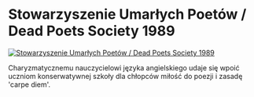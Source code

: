 Stowarzyszenie Umarłych Poetów / Dead Poets Society 1989 
=============
[![Stowarzyszenie Umarłych Poetów / Dead Poets Society 1989 ](http://vidos.pl/images/player.gif)](http://vidos.pl/stowarzyszenie-umarlych-poetow-dead-poets-society-1989)

 Charyzmatycznemu nauczycielowi języka angielskiego udaje się wpoić uczniom konserwatywnej szkoły dla chłopców miłość do poezji i zasadę 'carpe diem'.
